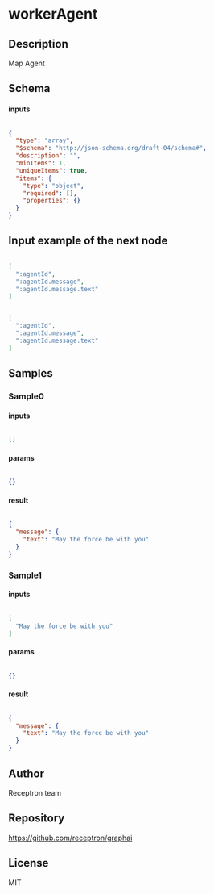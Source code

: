 # workerAgent

## Description

Map Agent

## Schema

#### inputs

```json

{
  "type": "array",
  "$schema": "http://json-schema.org/draft-04/schema#",
  "description": "",
  "minItems": 1,
  "uniqueItems": true,
  "items": {
    "type": "object",
    "required": [],
    "properties": {}
  }
}

````

## Input example of the next node

```json

[
  ":agentId",
  ":agentId.message",
  ":agentId.message.text"
]

````
```json

[
  ":agentId",
  ":agentId.message",
  ":agentId.message.text"
]

````

## Samples

### Sample0

#### inputs

```json

[]

````

#### params

```json

{}

````

#### result

```json

{
  "message": {
    "text": "May the force be with you"
  }
}

````
### Sample1

#### inputs

```json

[
  "May the force be with you"
]

````

#### params

```json

{}

````

#### result

```json

{
  "message": {
    "text": "May the force be with you"
  }
}

````

## Author

Receptron team

## Repository

https://github.com/receptron/graphai

## License

MIT

